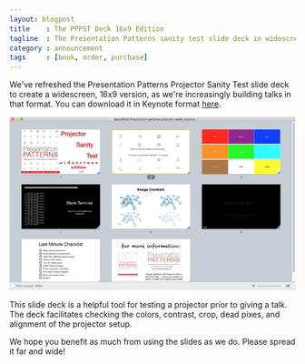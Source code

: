 ```yaml
---
layout: blogpost
title    : The PPPST Deck 16x9 Edition
tagline  : The Presentation Patterns sanity test slide deck in widescreen.
category : announcement
tags     : [book, order, purchase]
---
```

We've refreshed the Presentation Patterns Projector Sanity Test slide deck to create a widescreen, 16x9 version, as we're increasingly building talks in that format. You can download it in Keynote format <a href="http://presentationpatterns.com/assets/presentations/pppstWide-Presentation-patterns-projector-sanity-test.key">here</a>.

![PPPST in a Keynote light table view](/images/blog/pppstWide-overview.png)

This slide deck is a helpful tool for testing a projector prior to giving a talk. The deck facilitates checking the colors, contrast, crop, dead pixes, and alignment of the projector setup.

We hope you benefit as much from using the slides as we do. Please spread it far and wide!
